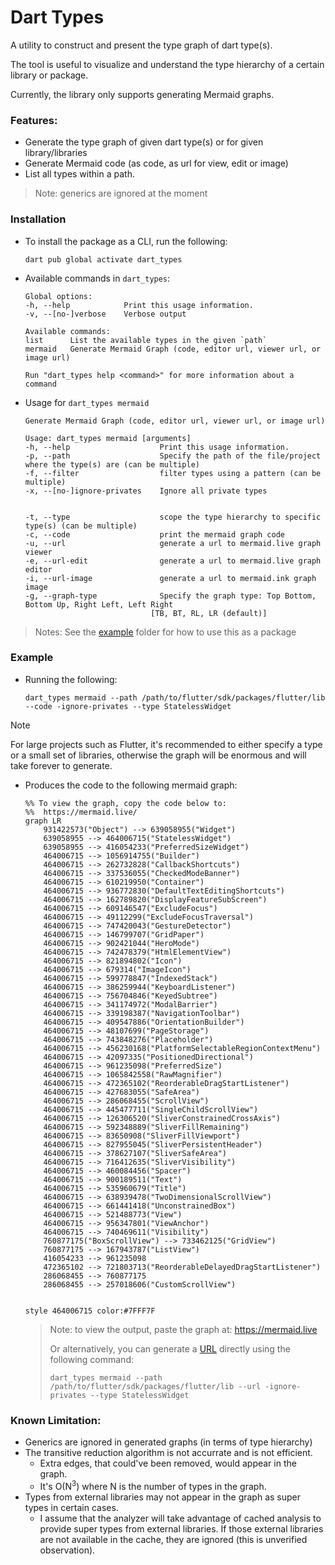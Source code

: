 # Dart Types

A utility to construct and present the type graph of dart type(s).

The tool is useful to visualize and understand the type hierarchy of a certain library or package. 

Currently, the library only supports generating Mermaid graphs. 

### Features:
- Generate the type graph of given dart type(s) or for given library/libraries
- Generate Mermaid code (as code, as url for view, edit or image)
- List all types within a path.

> Note: generics are ignored at the moment

### Installation
- To install the package as a CLI, run the following:
    ```
    dart pub global activate dart_types
    ```

- Available commands in `dart_types`:
    ```
    Global options:
    -h, --help            Print this usage information.
    -v, --[no-]verbose    Verbose output

    Available commands:
    list      List the available types in the given `path`
    mermaid   Generate Mermaid Graph (code, editor url, viewer url, or image url)

    Run "dart_types help <command>" for more information about a command
    ```
- Usage for `dart_types mermaid`
    ```
    Generate Mermaid Graph (code, editor url, viewer url, or image url)

    Usage: dart_types mermaid [arguments]
    -h, --help                    Print this usage information.
    -p, --path                    Specify the path of the file/project where the type(s) are (can be multiple)
    -f, --filter                  filter types using a pattern (can be multiple)
    -x, --[no-]ignore-privates    Ignore all private types


    -t, --type                    scope the type hierarchy to specific type(s) (can be multiple)
    -c, --code                    print the mermaid graph code
    -u, --url                     generate a url to mermaid.live graph viewer
    -e, --url-edit                generate a url to mermaid.live graph editor
    -i, --url-image               generate a url to mermaid.ink graph image
    -g, --graph-type              Specify the graph type: Top Bottom, Bottom Up, Right Left, Left Right
                                [TB, BT, RL, LR (default)]
    ```

> Notes: See the [example](/example/) folder for how to use this as a package

### Example

- Running the following:
    ```console
    dart_types mermaid --path /path/to/flutter/sdk/packages/flutter/lib --code -ignore-privates --type StatelessWidget
    ```
> [!NOTE]
>
> For large projects such as Flutter, it's recommended to either specify a type or a small set of libraries, otherwise the graph will be enormous 
> and will take forever to generate.
- Produces the code to the following mermaid graph:

    ```mermaid
    %% To view the graph, copy the code below to:
    %%  https://mermaid.live/
    graph LR
        931422573("Object") --> 639058955("Widget")
        639058955 --> 464006715("StatelessWidget")
        639058955 --> 416054233("PreferredSizeWidget")
        464006715 --> 1056914755("Builder")
        464006715 --> 262732828("CallbackShortcuts")
        464006715 --> 337536055("CheckedModeBanner")
        464006715 --> 610219950("Container")
        464006715 --> 936772830("DefaultTextEditingShortcuts")
        464006715 --> 162789820("DisplayFeatureSubScreen")
        464006715 --> 609146547("ExcludeFocus")
        464006715 --> 49112299("ExcludeFocusTraversal")
        464006715 --> 747420043("GestureDetector")
        464006715 --> 146799707("GridPaper")
        464006715 --> 902421044("HeroMode")
        464006715 --> 742478379("HtmlElementView")
        464006715 --> 821894802("Icon")
        464006715 --> 679314("ImageIcon")
        464006715 --> 599778847("IndexedStack")
        464006715 --> 386259944("KeyboardListener")
        464006715 --> 756704846("KeyedSubtree")
        464006715 --> 341174972("ModalBarrier")
        464006715 --> 339198387("NavigationToolbar")
        464006715 --> 409547886("OrientationBuilder")
        464006715 --> 48107699("PageStorage")
        464006715 --> 743848276("Placeholder")
        464006715 --> 456230168("PlatformSelectableRegionContextMenu")
        464006715 --> 42097335("PositionedDirectional")
        464006715 --> 961235098("PreferredSize")
        464006715 --> 1065842558("RawMagnifier")
        464006715 --> 472365102("ReorderableDragStartListener")
        464006715 --> 427683055("SafeArea")
        464006715 --> 286068455("ScrollView")
        464006715 --> 445477711("SingleChildScrollView")
        464006715 --> 126306520("SliverConstrainedCrossAxis")
        464006715 --> 592348889("SliverFillRemaining")
        464006715 --> 83650908("SliverFillViewport")
        464006715 --> 827955045("SliverPersistentHeader")
        464006715 --> 378627107("SliverSafeArea")
        464006715 --> 716412635("SliverVisibility")
        464006715 --> 460084456("Spacer")
        464006715 --> 900189511("Text")
        464006715 --> 535960679("Title")
        464006715 --> 638939478("TwoDimensionalScrollView")
        464006715 --> 661441418("UnconstrainedBox")
        464006715 --> 521488773("View")
        464006715 --> 956347801("ViewAnchor")
        464006715 --> 740469611("Visibility")
        760877175("BoxScrollView") --> 733462125("GridView")
        760877175 --> 167943787("ListView")
        416054233 --> 961235098
        472365102 --> 721803713("ReorderableDelayedDragStartListener")
        286068455 --> 760877175
        286068455 --> 257018606("CustomScrollView")


    style 464006715 color:#7FFF7F

    ```

    > Note: to view the output, paste the graph at: https://mermaid.live 
    >
    > Or alternatively, you can generate a [URL][] directly using the following command:
    > ```
    > dart_types mermaid --path /path/to/flutter/sdk/packages/flutter/lib --url -ignore-privates --type StatelessWidget
    > ```


[URL]: https://mermaid.live/view#pako:eNqFVttuGzcQ_ZWFigAtkNS8LS9-KOCb4iBxI1hO-qIXancssaaWApey5Qb59w5XtmI7uw70YMk8Zzg8c2bIb6Mq1DA6HL15U1yF4tbBXZGWUCyiXS_fFlVY33e_M6qYgw-4HA5nDcKLZUrr9vDgYAVxZV39p3e3cDBrOmrx6XLWFIXhVDBWKv77bPR5_i9UaTb6o3j37q9CckNKbcoSV_5x9QLySqbsFzqYkIIQqWiGTZNN4KFtX8NTSUrBeN5wEuEaYoR66v6DZ5x91I5DSSkNFarL5XjjfA2xF8gkU5xpphF3Yr2f2-pmugwxVZvU9jI4VyXHjHLkkyVUN1BfoJLHtmkG9pCUMGpMSTIjNMm6IaThUimmeUaewrXd-HQF23RWu-Saxet5UTyJNpp1XNeuvb0fg02bCNPNfFpFgKY_O4JCyVIo5J1tK7-pYRyqTf8mwlDKmDEvsFfR3kJsre8lKaEEI0TkAr6HNqd0CgmNE_pVwHSUMYrkjN5HV0_sekgvwgSjRAhEnkMMuRADKTChNFc58fO08mceVtCkr9gbvXjNqDZCE4b4D1UYUE7lXsiIlV3AIKzEsyitO4E_NDVs0b0JbdbvLi0ZEroTfYT7ebCx_uTaBEOWUaVURGghdwSMvZknLHZ_dEGpEkblY6FW1h_bGN1AZM4NNZrrnPff9tYtbHKhuQoBm6SfIYhBH2mdc_mMcdHqmfJa_wlNiZKdoSYo4hQ9gX8Gasi10Ezl6BNvK1iG4bClZJxQqXfYdB3iaoqDpkp27uESFphWbkVsrgtoNv0xGDGK89znk9C6fBKoT13EIPh1wOtGUsZLYvTLYTUwpmSpBSvLDL-0dxd20bjroYIIxbgsaWfKSwgRD59Pc4qKoaFietUnAoXDwdKNram9hqMItn8iakmkFjtgFYP3g10iBJZbKUozFAeUh5MllvoXLMokx3N3g2qaL5iIlWhTzGOxPomhbY-2rh1oJcaF1trsqWPn_SXgXdXg_v2tjJoRQ_QzSk5ujdN0oPkV3j1ElHvKBIdbJ246BzvkOa6wdxXtxtaO9qrOikqRpfixy1fXurnzLt33qy0J0Sh59v90jf4fmokEZ1fZFSVfHv1C8tJgmbt5eOWS77en5Npwgx2dUXfh1OHMbDvv_6LEUlIhqKCZ-KWpfpT3OGz782EU66q6R8VgVFNKjskQ-gA6aqrlwBWiBBESe3EHfSGrkgS3oqp7G4Tts7Ps2JwLySgrHy6gJxntuQ93rjIC655LnrvvaeqPr5bnY6Fbeuzj3WZ41RCuKH_R1YAXOM6bgebed-kuxmNWPy_hSw39gP_Jj49Nm8LqRe3yp033Hp5IWAUf4uFvajweq_GsGb0dPTwIR4ffRvh2XOXnZW3jzej79_8BnFvShg==


### Known Limitation:

- Generics are ignored in generated graphs (in terms of type hierarchy)
- The transitive reduction algorithm is not accurrate and is not efficient.
    - Extra edges, that could've been removed, would appear in the graph. 
    - It's O(N<sup>3</sup>) where N is the number of types in the graph. 
- Types from external libraries may not appear in the graph as super types in certain cases.
    - I assume that the analyzer will take advantage of cached analysis to provide super types from external libraries. If those external libraries are not available in the cache, they are ignored (this is unverified observation).


<!--  TODO: 
I think it would be more useful if the nodes provided more information. For example, if clicking in the node shows the documentation of the type with a URI to where it's located. 
 -->
